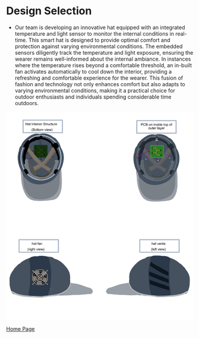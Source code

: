 # Design Selection
- Our team is developing an innovative hat equipped with an integrated temperature and light sensor to monitor the internal conditions in real-time. This smart hat is designed to provide optimal comfort and protection against varying environmental conditions. The embedded sensors diligently track the temperature and light exposure, ensuring the wearer remains well-informed about the internal ambiance. In instances where the temperature rises beyond a comfortable threshold, an in-built fan activates automatically to cool down the interior, providing a refreshing and comfortable experience for the wearer. This fusion of fashion and technology not only enhances comfort but also adapts to varying environmental conditions, making it a practical choice for outdoor enthusiasts and individuals spending considerable time outdoors.

![Concept 1 Image](Images/HAT_vector_drawings.png)

[Home Page](index.md)
